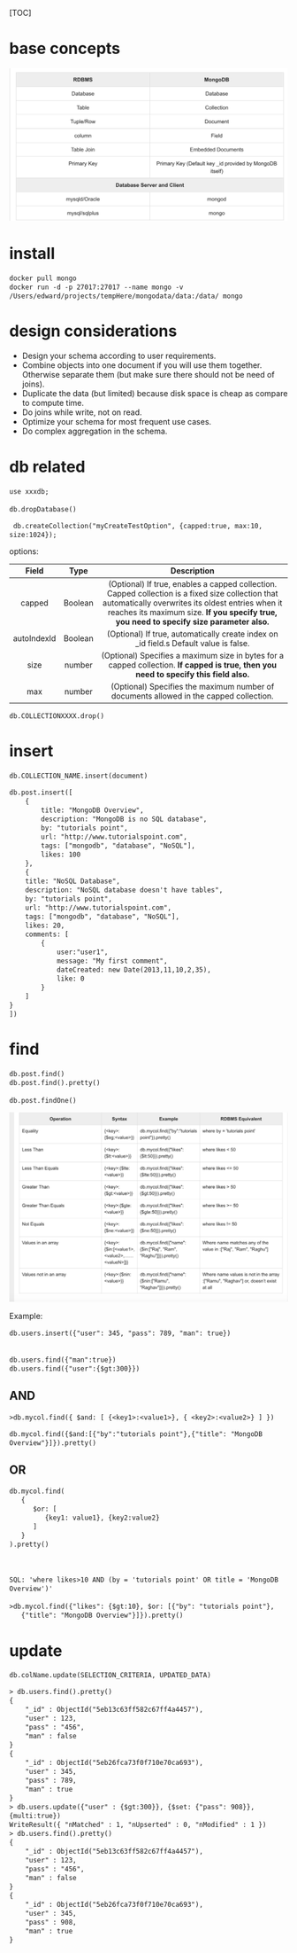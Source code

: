[TOC]

# base concepts

![image-20200505105302814](image-20200505105302814.png)

# install

```
docker pull mongo
docker run -d -p 27017:27017 --name mongo -v /Users/edward/projects/tempHere/mongodata/data:/data/ mongo
```

# design considerations



- Design your schema according to user requirements.
- Combine objects into one document if you will use them together.  Otherwise separate them (but make sure there should not be need of  joins).
- Duplicate the data (but limited) because disk space is cheap as compare to compute time.
- Do joins while write, not on read.
- Optimize your schema for most frequent use cases.
- Do complex aggregation in the schema.

# db related

```
use xxxdb;

db.dropDatabase()

```

```
 db.createCollection("myCreateTestOption", {capped:true, max:10, size:1024});
```



options:

|    Field    |  Type   |                         Description                          |
| :---------: | :-----: | :----------------------------------------------------------: |
|   capped    | Boolean | (Optional) If true, enables a capped collection. Capped collection  is a fixed size collection that automatically overwrites its oldest  entries when it reaches its maximum size. **If you specify true, you need to specify size parameter also.** |
| autoIndexId | Boolean | (Optional) If true, automatically create index on _id field.s Default value is false. |
|    size     | number  | (Optional) Specifies a maximum size in bytes for a capped collection. **If capped is true, then you need to specify this field also.** |
|     max     | number  | (Optional) Specifies the maximum number of documents allowed in the capped collection. |



```
db.COLLECTIONXXXX.drop()
```

# insert

```
db.COLLECTION_NAME.insert(document)
```

```
db.post.insert([
	{
		title: "MongoDB Overview",
		description: "MongoDB is no SQL database",
		by: "tutorials point",
		url: "http://www.tutorialspoint.com",
		tags: ["mongodb", "database", "NoSQL"],
		likes: 100
	},
	{
	title: "NoSQL Database",
	description: "NoSQL database doesn't have tables",
	by: "tutorials point",
	url: "http://www.tutorialspoint.com",
	tags: ["mongodb", "database", "NoSQL"],
	likes: 20,
	comments: [
		{
			user:"user1",
			message: "My first comment",
			dateCreated: new Date(2013,11,10,2,35),
			like: 0
		}
	]
}
])
```

# find

```
db.post.find()
db.post.find().pretty()

db.post.findOne()
```



![image-20200505185548507](image-20200505185548507.png)

Example:

```
db.users.insert({"user": 345, "pass": 789, "man": true})


db.users.find({"man":true})
db.users.find({"user":{$gt:300}})
```



## AND

```
>db.mycol.find({ $and: [ {<key1>:<value1>}, { <key2>:<value2>} ] })
```

```
db.mycol.find({$and:[{"by":"tutorials point"},{"title": "MongoDB Overview"}]}).pretty()
```

## OR

```
db.mycol.find(
   {
      $or: [
         {key1: value1}, {key2:value2}
      ]
   }
).pretty()



SQL: 'where likes>10 AND (by = 'tutorials point' OR title = 'MongoDB Overview')'

>db.mycol.find({"likes": {$gt:10}, $or: [{"by": "tutorials point"},
   {"title": "MongoDB Overview"}]}).pretty()
```



# update

```
db.colName.update(SELECTION_CRITERIA, UPDATED_DATA)
```

```
> db.users.find().pretty()
{
	"_id" : ObjectId("5eb13c63ff582c67ff4a4457"),
	"user" : 123,
	"pass" : "456",
	"man" : false
}
{
	"_id" : ObjectId("5eb26fca73f0f710e70ca693"),
	"user" : 345,
	"pass" : 789,
	"man" : true
}
> db.users.update({"user" : {$gt:300}}, {$set: {"pass": 908}}, {multi:true})
WriteResult({ "nMatched" : 1, "nUpserted" : 0, "nModified" : 1 })
> db.users.find().pretty()
{
	"_id" : ObjectId("5eb13c63ff582c67ff4a4457"),
	"user" : 123,
	"pass" : "456",
	"man" : false
}
{
	"_id" : ObjectId("5eb26fca73f0f710e70ca693"),
	"user" : 345,
	"pass" : 908,
	"man" : true
}
```

